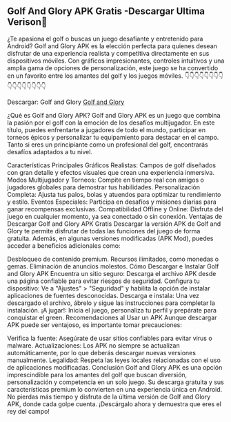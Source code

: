 ## Golf And Glory APK Gratis -Descargar Ultima Verison👋

¿Te apasiona el golf o buscas un juego desafiante y entretenido para Android? Golf and Glory APK es la elección perfecta para quienes desean disfrutar de una experiencia realista y competitiva directamente en sus dispositivos móviles. Con gráficos impresionantes, controles intuitivos y una amplia gama de opciones de personalización, este juego se ha convertido en un favorito entre los amantes del golf y los juegos móviles.
 👇👇👇👇👇👇👇👇👇👇👇👇👇👇👇👇
 
Descargar: Golf and Glory [Golf and Glory](https://apktoca.com/gold-and-glory-apk)

¿Qué es Golf and Glory APK?
Golf and Glory APK es un juego que combina la pasión por el golf con la emoción de los desafíos multijugador. En este título, puedes enfrentarte a jugadores de todo el mundo, participar en torneos épicos y personalizar tu equipamiento para destacar en el campo. Tanto si eres un principiante como un profesional del golf, encontrarás desafíos adaptados a tu nivel.

Características Principales
Gráficos Realistas: Campos de golf diseñados con gran detalle y efectos visuales que crean una experiencia inmersiva.
Modos Multijugador y Torneos: Compite en tiempo real con amigos o jugadores globales para demostrar tus habilidades.
Personalización Completa: Ajusta tus palos, bolas y atuendos para optimizar tu rendimiento y estilo.
Eventos Especiales: Participa en desafíos y misiones diarias para ganar recompensas exclusivas.
Compatibilidad Offline y Online: Disfruta del juego en cualquier momento, ya sea conectado o sin conexión.
Ventajas de Descargar Golf and Glory APK Gratis
Descargar la versión APK de Golf and Glory te permite disfrutar de todas las funciones del juego de forma gratuita. Además, en algunas versiones modificadas (APK Mod), puedes acceder a beneficios adicionales como:

Desbloqueo de contenido premium.
Recursos ilimitados, como monedas o gemas.
Eliminación de anuncios molestos.
Cómo Descargar e Instalar Golf and Glory APK
Encuentra un sitio seguro: Descarga el archivo APK desde una página confiable para evitar riesgos de seguridad.
Configura tu dispositivo: Ve a "Ajustes" > "Seguridad" y habilita la opción de instalar aplicaciones de fuentes desconocidas.
Descarga e instala: Una vez descargado el archivo, ábrelo y sigue las instrucciones para completar la instalación.
¡A jugar!: Inicia el juego, personaliza tu perfil y prepárate para conquistar el green.
Recomendaciones al Usar un APK
Aunque descargar APK puede ser ventajoso, es importante tomar precauciones:

Verifica la fuente: Asegúrate de usar sitios confiables para evitar virus o malware.
Actualizaciones: Los APK no siempre se actualizan automáticamente, por lo que deberás descargar nuevas versiones manualmente.
Legalidad: Respeta las leyes locales relacionadas con el uso de aplicaciones modificadas.
Conclusión
Golf and Glory APK es una opción imprescindible para los amantes del golf que buscan diversión, personalización y competencia en un solo juego. Su descarga gratuita y sus características premium lo convierten en una experiencia única en Android. No pierdas más tiempo y disfruta de la última versión de Golf and Glory APK, donde cada golpe cuenta. ¡Descárgalo ahora y demuestra que eres el rey del campo!






